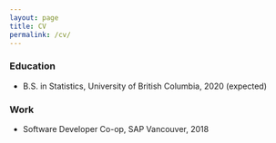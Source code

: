 ```yaml
---
layout: page
title: CV
permalink: /cv/
---
```


### Education
* B.S. in Statistics, University of British Columbia, 2020 (expected)

### Work
* Software Developer Co-op, SAP Vancouver, 2018
